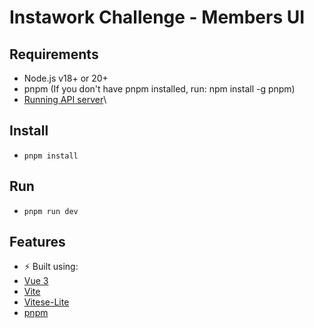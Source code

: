 # Instawork Challenge - Members UI

## Requirements
- Node.js v18+ or 20+
- pnpm (If you don't have pnpm installed, run: npm install -g pnpm)
- [Running API server](https://github.com/juanc27/instawork-challenge-api)\

## Install
- `pnpm install`

## Run
- `pnpm run dev`

## Features

- ⚡️ Built using:
- [Vue 3](https://github.com/vuejs/core)
- [Vite](https://github.com/vitejs/vite)
- [Vitese-Lite](https://github.com/antfu-collective/vitesse-lite/)
- [pnpm](https://pnpm.io/)
